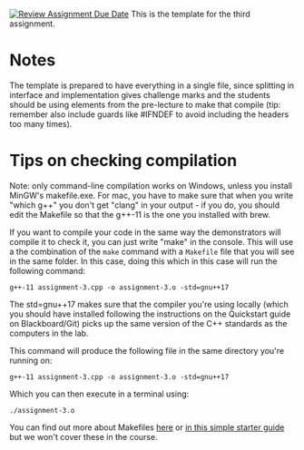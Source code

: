 [![Review Assignment Due Date](https://classroom.github.com/assets/deadline-readme-button-24ddc0f5d75046c5622901739e7c5dd533143b0c8e959d652212380cedb1ea36.svg)](https://classroom.github.com/a/HsF5FN7D)
This is the template for the third assignment. 

# Notes

The template is prepared to have everything in a single file, since splitting in interface and implementation gives challenge marks and the students should be using elements from the pre-lecture to make that compile (tip: remember also include guards like #IFNDEF to avoid including the headers too many times). 

# Tips on checking compilation 

Note: only command-line compilation works on Windows, unless you install MinGW's makefile.exe. For mac, you have to make sure that when you write "which g++" you don't get "clang" in your output - if you do, you should edit the Makefile so that the g++-11 is the one you installed with brew. 

If you want to compile your code in the same way the demonstrators will compile it to check it, you can just write "make" in the console. 
This will use a the combination of the `make` command with a `Makefile` file that you will see in the same folder. In this case, doing this which in this case will run the following command:

`g++-11 assignment-3.cpp -o assignment-3.o -std=gnu++17`

The std=gnu++17 makes sure that the compiler you're using locally (which you should have installed following the instructions on the Quickstart guide on Blackboard/Git) picks up the same version of the C++ standards as the computers in the lab. 

This command will produce the following file in the same directory you're running on:

`g++-11 assignment-3.cpp -o assignment-3.o -std=gnu++17`

Which you can then execute in a terminal using: 

`./assignment-3.o`

You can find out more about Makefiles [here](https://www.gnu.org/software/make/manual/html_node/Introduction.html) or [in this simple starter guide](https://www.cs.colby.edu/maxwell/courses/tutorials/maketutor/) but we won't cover these in the course. 
